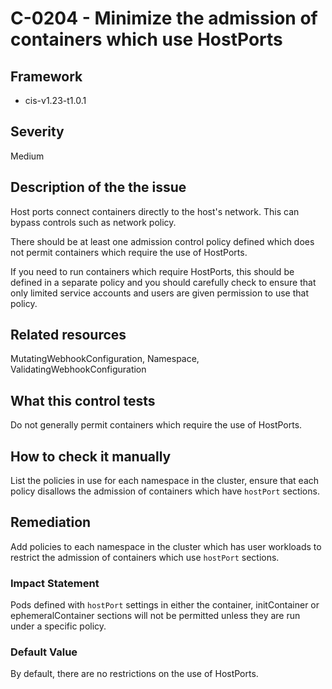 # C-0204 - Minimize the admission of containers which use HostPorts

## Framework
* cis-v1.23-t1.0.1
 
## Severity
Medium

## Description of the the issue
Host ports connect containers directly to the host's network. This can bypass controls such as network policy.

 There should be at least one admission control policy defined which does not permit containers which require the use of HostPorts.

 If you need to run containers which require HostPorts, this should be defined in a separate policy and you should carefully check to ensure that only limited service accounts and users are given permission to use that policy.
 
## Related resources
MutatingWebhookConfiguration, Namespace, ValidatingWebhookConfiguration
 
## What this control tests 
Do not generally permit containers which require the use of HostPorts.
 
## How to check it manually 
List the policies in use for each namespace in the cluster, ensure that each policy disallows the admission of containers which have `hostPort` sections.
 
## Remediation
Add policies to each namespace in the cluster which has user workloads to restrict the admission of containers which use `hostPort` sections.
 
### Impact Statement
Pods defined with `hostPort` settings in either the container, initContainer or ephemeralContainer sections will not be permitted unless they are run under a specific policy.
 
### Default Value
By default, there are no restrictions on the use of HostPorts.
 
